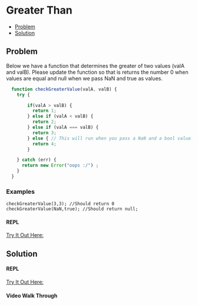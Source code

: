 # Greater Than


- [Problem](#problem)
- [Solution](#solution)
## <a name="problem"></a> Problem
Below we have a function that determines the greater of two values (valA and valB). 
Please update the function so that is returns the number 0 when values are equal and null when we pass NaN and true as values.

```javascript
  function checkGreaterValue(valA, valB) {
    try {

        if(valA > valB) {
          return 1;
        } else if (valA < valB) {
          return 2;
        } else if (valA === valB) {
          return 3;
        } else { // This will run when you pass a NaN and a bool value. :)
          return 4;
        }

    } catch (err) {
      return new Error("oops :/") ;
    }
  }
```

### Examples
```
checkGreaterValue(3,3); //Should return 0
checkGreaterValue(NaN,true); //Should return null;

```

#### REPL

[Try It Out Here:](https://repl.it/@ricklopez/001-greater-than-question")


## <a name="solution"></a> Solution

#### REPL
[Try It Out Here:](https://repl.it/@ricklopez/001-greater-than-solution")

#### Video Walk Through


